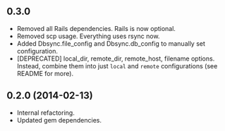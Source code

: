 ## 0.3.0
* Removed all Rails dependencies. Rails is now optional.
* Removed scp usage. Everything uses rsync now.
* Added Dbsync.file_config and Dbsync.db_config to manually set configuration.
* [DEPRECATED] local_dir, remote_dir, remote_host, filename options. Instead, combine them into just `local` and `remote` configurations (see README for more).

## 0.2.0 (2014-02-13)
* Internal refactoring.
* Updated gem dependencies.
